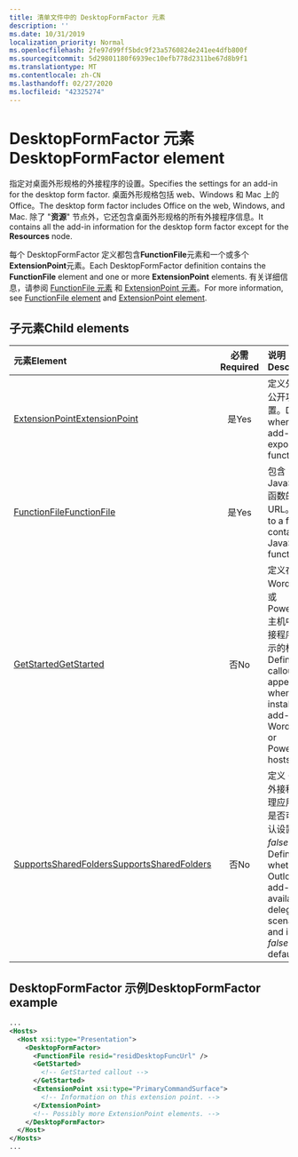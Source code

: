 ```yaml
---
title: 清单文件中的 DesktopFormFactor 元素
description: ''
ms.date: 10/31/2019
localization_priority: Normal
ms.openlocfilehash: 2fe97d99ff5bdc9f23a5760824e241ee4dfb800f
ms.sourcegitcommit: 5d29801180f6939ec10efb778d2311be67d8b9f1
ms.translationtype: MT
ms.contentlocale: zh-CN
ms.lasthandoff: 02/27/2020
ms.locfileid: "42325274"
---
```

# <a name="desktopformfactor-element"></a><span data-ttu-id="daeeb-102">DesktopFormFactor 元素</span><span class="sxs-lookup"><span data-stu-id="daeeb-102">DesktopFormFactor element</span></span>

<span data-ttu-id="daeeb-103">指定对桌面外形规格的外接程序的设置。</span><span class="sxs-lookup"><span data-stu-id="daeeb-103">Specifies the settings for an add-in for the desktop form factor.</span></span> <span data-ttu-id="daeeb-104">桌面外形规格包括 web、Windows 和 Mac 上的 Office。</span><span class="sxs-lookup"><span data-stu-id="daeeb-104">The desktop form factor includes Office on the web, Windows, and Mac.</span></span> <span data-ttu-id="daeeb-105">除了 "**资源**" 节点外，它还包含桌面外形规格的所有外接程序信息。</span><span class="sxs-lookup"><span data-stu-id="daeeb-105">It contains all the add-in information for the desktop form factor except for the **Resources** node.</span></span>

<span data-ttu-id="daeeb-106">每个 DesktopFormFactor 定义都包含**FunctionFile**元素和一个或多个**ExtensionPoint**元素。</span><span class="sxs-lookup"><span data-stu-id="daeeb-106">Each DesktopFormFactor definition contains the **FunctionFile** element and one or more **ExtensionPoint** elements.</span></span> <span data-ttu-id="daeeb-107">有关详细信息，请参阅 [FunctionFile 元素](functionfile.md) 和 [ExtensionPoint 元素](extensionpoint.md)。</span><span class="sxs-lookup"><span data-stu-id="daeeb-107">For more information, see [FunctionFile element](functionfile.md) and [ExtensionPoint element](extensionpoint.md).</span></span>

## <a name="child-elements"></a><span data-ttu-id="daeeb-108">子元素</span><span class="sxs-lookup"><span data-stu-id="daeeb-108">Child elements</span></span>

| <span data-ttu-id="daeeb-109">元素</span><span class="sxs-lookup"><span data-stu-id="daeeb-109">Element</span></span>                               | <span data-ttu-id="daeeb-110">必需</span><span class="sxs-lookup"><span data-stu-id="daeeb-110">Required</span></span> | <span data-ttu-id="daeeb-111">说明</span><span class="sxs-lookup"><span data-stu-id="daeeb-111">Description</span></span>  |
|:--------------------------------------|:--------:|:-------------|
| [<span data-ttu-id="daeeb-112">ExtensionPoint</span><span class="sxs-lookup"><span data-stu-id="daeeb-112">ExtensionPoint</span></span>](extensionpoint.md)   | <span data-ttu-id="daeeb-113">是</span><span class="sxs-lookup"><span data-stu-id="daeeb-113">Yes</span></span>      | <span data-ttu-id="daeeb-114">定义外接程序公开功能的位置。</span><span class="sxs-lookup"><span data-stu-id="daeeb-114">Defines where an add-in exposes functionality.</span></span> |
| [<span data-ttu-id="daeeb-115">FunctionFile</span><span class="sxs-lookup"><span data-stu-id="daeeb-115">FunctionFile</span></span>](functionfile.md)       | <span data-ttu-id="daeeb-116">是</span><span class="sxs-lookup"><span data-stu-id="daeeb-116">Yes</span></span>      | <span data-ttu-id="daeeb-117">包含 JavaScript 函数的文件的 URL。</span><span class="sxs-lookup"><span data-stu-id="daeeb-117">A URL to a file that contains JavaScript functions.</span></span>|
| [<span data-ttu-id="daeeb-118">GetStarted</span><span class="sxs-lookup"><span data-stu-id="daeeb-118">GetStarted</span></span>](getstarted.md)           | <span data-ttu-id="daeeb-119">否</span><span class="sxs-lookup"><span data-stu-id="daeeb-119">No</span></span>       | <span data-ttu-id="daeeb-120">定义在 Word、Excel 或 PowerPoint 主机中安装外接程序时将显示的标注。</span><span class="sxs-lookup"><span data-stu-id="daeeb-120">Defines the callout that appears when installing the add-in in Word, Excel, or PowerPoint hosts.</span></span> |
| [<span data-ttu-id="daeeb-121">SupportsSharedFolders</span><span class="sxs-lookup"><span data-stu-id="daeeb-121">SupportsSharedFolders</span></span>](supportssharedfolders.md) | <span data-ttu-id="daeeb-122">否</span><span class="sxs-lookup"><span data-stu-id="daeeb-122">No</span></span> | <span data-ttu-id="daeeb-123">定义 Outlook 外接程序在代理应用场景中是否可用，默认设置为 *false*。</span><span class="sxs-lookup"><span data-stu-id="daeeb-123">Defines whether the Outlook add-in is available in delegate scenarios and is set to *false* by default.</span></span> |

## <a name="desktopformfactor-example"></a><span data-ttu-id="daeeb-124">DesktopFormFactor 示例</span><span class="sxs-lookup"><span data-stu-id="daeeb-124">DesktopFormFactor example</span></span>

```xml
...
<Hosts>
  <Host xsi:type="Presentation">
    <DesktopFormFactor>
      <FunctionFile resid="residDesktopFuncUrl" />
      <GetStarted>
        <!-- GetStarted callout -->
      </GetStarted>
      <ExtensionPoint xsi:type="PrimaryCommandSurface">
        <!-- Information on this extension point. -->
      </ExtensionPoint>
      <!-- Possibly more ExtensionPoint elements. -->
    </DesktopFormFactor>
  </Host>
</Hosts>
...
```
